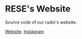# RESE's Website

Source code of our radio's website. 

[Website](https://radiorese.pt).
[Instagram](https://www.instagram.com/radiorese.pt?utm_source=ig_web_button_share_sheet&igsh=ZDNlZDc0MzIxNw==)